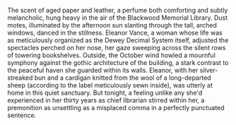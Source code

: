 The scent of aged paper and leather, a perfume both comforting and subtly melancholic, hung heavy in the air of the Blackwood Memorial Library.  Dust motes, illuminated by the afternoon sun slanting through the tall, arched windows, danced in the stillness.  Eleanor Vance, a woman whose life was as meticulously organized as the Dewey Decimal System itself, adjusted the spectacles perched on her nose, her gaze sweeping across the silent rows of towering bookshelves.  Outside, the October wind howled a mournful symphony against the gothic architecture of the building, a stark contrast to the peaceful haven she guarded within its walls.  Eleanor, with her silver-streaked bun and a cardigan knitted from the wool of a long-departed sheep (according to the label meticulously sewn inside), was utterly at home in this quiet sanctuary.  But tonight, a feeling unlike any she'd experienced in her thirty years as chief librarian stirred within her, a premonition as unsettling as a misplaced comma in a perfectly punctuated sentence.

